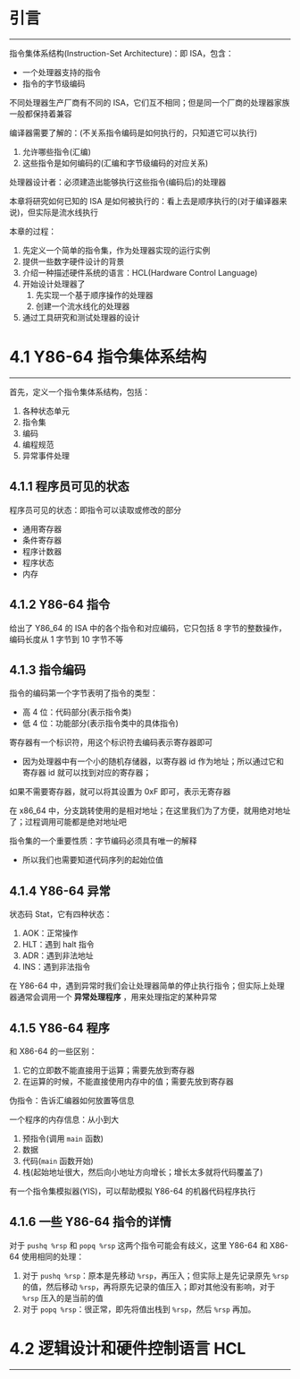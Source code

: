 # 引言
---

指令集体系结构(Instruction-Set Architecture)：即 ISA，包含：
- 一个处理器支持的指令
- 指令的字节级编码

不同处理器生产厂商有不同的 ISA，它们互不相同；但是同一个厂商的处理器家族一般都保持着兼容

编译器需要了解的：(不关系指令编码是如何执行的，只知道它可以执行)
1. 允许哪些指令(汇编)
2. 这些指令是如何编码的(汇编和字节级编码的对应关系)

处理器设计者：必须建造出能够执行这些指令(编码后)的处理器

本章将研究如何已知的 ISA 是如何被执行的：看上去是顺序执行的(对于编译器来说)，但实际是流水线执行

本章的过程：
1. 先定义一个简单的指令集，作为处理器实现的运行实例
2. 提供一些数字硬件设计的背景
3. 介绍一种描述硬件系统的语言：HCL(Hardware Control Language)
4. 开始设计处理器了
	1. 先实现一个基于顺序操作的处理器
	2. 创建一个流水线化的处理器
5. 通过工具研究和测试处理器的设计

# 4.1 Y86-64 指令集体系结构
---

首先，定义一个指令集体系结构，包括：
1. 各种状态单元
2. 指令集
3. 编码
4. 编程规范
5. 异常事件处理

## 4.1.1 程序员可见的状态

程序员可见的状态：即指令可以读取或修改的部分
- 通用寄存器
- 条件寄存器
- 程序计数器
- 程序状态
- 内存

## 4.1.2 Y86-64 指令

给出了 Y86_64 的 ISA 中的各个指令和对应编码，它只包括 8 字节的整数操作，编码长度从 1 字节到 10 字节不等

## 4.1.3 指令编码

指令的编码第一个字节表明了指令的类型：
- 高 4 位：代码部分(表示指令类)
- 低 4 位：功能部分(表示指令类中的具体指令)

寄存器有一个标识符，用这个标识符去编码表示寄存器即可
- 因为处理器中有一个小的随机存储器，以寄存器 id 作为地址；所以通过它和寄存器 id 就可以找到对应的寄存器；

如果不需要寄存器，就可以将其设置为 0xF 即可，表示无寄存器

在 x86_64 中，分支跳转使用的是相对地址；在这里我们为了方便，就用绝对地址了；过程调用可能都是绝对地址吧

指令集的一个重要性质：字节编码必须具有唯一的解释
- 所以我们也需要知道代码序列的起始位值

## 4.1.4 Y86-64 异常

状态码 Stat，它有四种状态：
1. AOK：正常操作
2. HLT：遇到 halt 指令
3. ADR：遇到非法地址
4. INS：遇到非法指令

在 Y86-64 中，遇到异常时我们会让处理器简单的停止执行指令；但实际上处理器通常会调用一个 **异常处理程序** ，用来处理指定的某种异常

## 4.1.5 Y86-64 程序

和 X86-64 的一些区别：
1. 它的立即数不能直接用于运算；需要先放到寄存器
2. 在运算的时候，不能直接使用内存中的值；需要先放到寄存器

伪指令：告诉汇编器如何放置等信息

一个程序的内存信息：从小到大
1. 预指令(调用 `main` 函数)
2. 数据
3. 代码(`main` 函数开始)
4. 栈(起始地址很大，然后向小地址方向增长；增长太多就将代码覆盖了)

有一个指令集模拟器(YIS)，可以帮助模拟 Y86-64 的机器代码程序执行

## 4.1.6 一些 Y86-64 指令的详情

对于 `pushq %rsp` 和 `popq %rsp` 这两个指令可能会有歧义，这里 Y86-64 和 X86-64 使用相同的处理：
1. 对于 `pushq %rsp`：原本是先移动 `%rsp`，再压入；但实际上是先记录原先 `%rsp` 的值，然后移动 `%rsp`，再将原先记录的值压入；即对其他没有影响，对于 `%rsp` 压入的是当前的值
2. 对于 `popq %rsp`：很正常，即先将值出栈到 `%rsp`，然后 `%rsp` 再加。

# 4.2 逻辑设计和硬件控制语言 HCL
---

